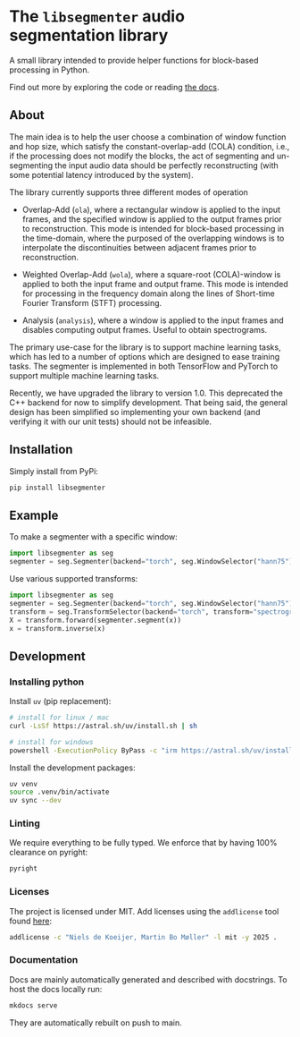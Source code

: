 # The `libsegmenter` audio segmentation library
A small library intended to provide helper functions for block-based processing 
in Python. 

Find out more by exploring the code or reading [the docs](https://nielsdekoeijer.github.io/libsegmenter/).

## About
The main idea is to help the user choose a combination of window function and 
hop size, which satisfy the constant-overlap-add (COLA) condition, i.e., 
if the processing does not modify the blocks, the act of segmenting and 
un-segmenting the input audio data should be perfectly reconstructing 
(with some potential latency introduced by the system).

The library currently supports three  different modes of operation

- Overlap-Add (`ola`), where a rectangular window is applied to the input 
    frames, and the specified window is applied to the output frames prior to 
    reconstruction. This mode is intended for block-based processing in the 
    time-domain, where the purposed of the overlapping windows is to 
    interpolate the discontinuities between adjacent frames prior to 
    reconstruction.

- Weighted Overlap-Add (`wola`), where a square-root (COLA)-window is applied 
    to both the input frame and output frame. This mode is intended for 
    processing in the frequency domain along the lines of Short-time Fourier 
    Transform (STFT) processing.

- Analysis (`analysis`), where a window is applied to the input frames and
    disables computing output frames. Useful to obtain spectrograms.

The primary use-case for the library is to support machine learning tasks, 
which has led to a number of options which are designed to ease training tasks.
The segmenter is implemented in both TensorFlow and PyTorch to support multiple 
machine learning tasks. 

Recently, we have upgraded the library to version 1.0. This deprecated the 
C++ backend for now to simplify development. That being said, the general design
has been simplified so implementing your own backend (and verifying it with our
unit tests) should not be infeasible.

## Installation
Simply install from PyPi:
```bash
pip install libsegmenter
```

## Example
To make a segmenter with a specific window:
```python
import libsegmenter as seg
segmenter = seg.Segmenter(backend="torch", seg.WindowSelector("hann75"))
```

Use various supported transforms:
```python
import libsegmenter as seg
segmenter = seg.Segmenter(backend="torch", seg.WindowSelector("hann75"))
transform = seg.TransformSelector(backend="torch", transform="spectrogram")
X = transform.forward(segmenter.segment(x))
x = transform.inverse(x)
```

## Development
### Installing python
Install `uv` (pip replacement):
```bash
# install for linux / mac
curl -LsSf https://astral.sh/uv/install.sh | sh

# install for windows
powershell -ExecutionPolicy ByPass -c "irm https://astral.sh/uv/install.ps1 | iex"
```

Install the development packages:
```bash
uv venv
source .venv/bin/activate
uv sync --dev
```

### Linting
We require everything to be fully typed. We enforce that by having 100% clearance on pyright:
```bash
pyright
```

### Licenses
The project is licensed under MIT.
Add licenses using the `addlicense` tool found [here](https://github.com/google/addlicense):
```bash
addlicense -c "Niels de Koeijer, Martin Bo Møller" -l mit -y 2025 .
```

### Documentation
Docs are mainly automatically generated and described with docstrings.
To host the docs locally run:
```bash
mkdocs serve
```
They are automatically rebuilt on push to main.
